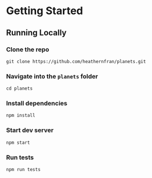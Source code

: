 # Getting Started

## Running Locally

### Clone the repo

```
git clone https://github.com/heathernfran/planets.git
```

### Navigate into the `planets` folder

```
cd planets
```

### Install dependencies

```
npm install
```

### Start dev server

```
npm start
```

### Run tests

```
npm run tests
```
